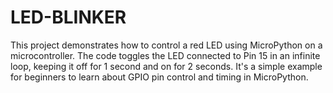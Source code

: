 # LED-BLINKER
This project demonstrates how to control a red LED using MicroPython on a microcontroller. The code toggles the LED connected to Pin 15 in an infinite loop, keeping it off for 1 second and on for 2 seconds. It's a simple example for beginners to learn about GPIO pin control and timing in MicroPython.
